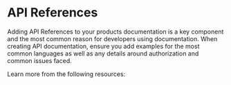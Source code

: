 # API References

Adding API References to your products documentation is a key component and the most common reason for developers using documentation. When creating API documentation, ensure you add examples for the most common languages as well as any details around authorization and common issues faced.

Learn more from the following resources:

